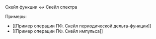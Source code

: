 Скейл функции <-> Скейл спектра

Примеры:
- [[Пример операции ПФ. Скейл периодической дельта-функции]]
- [[Пример операции ПФ. Скейл импульса]]

